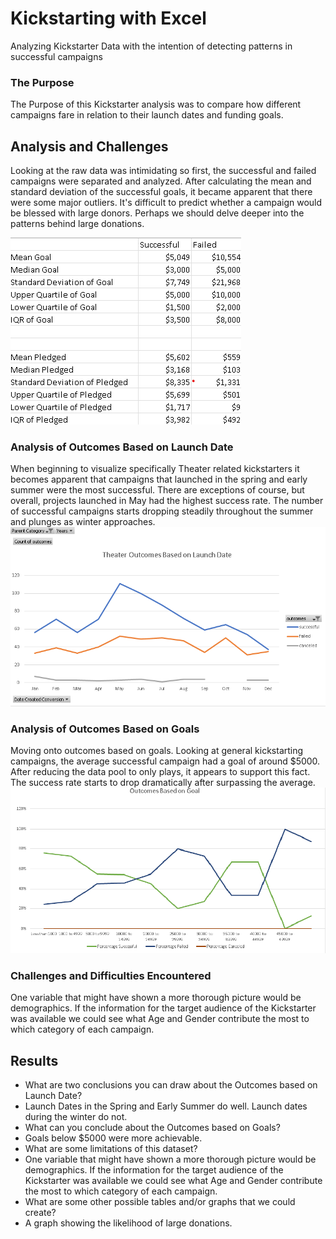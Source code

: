 # Kickstarting with Excel

Analyzing Kickstarter Data with the intention of detecting patterns in successful campaigns

### The Purpose
The Purpose of this Kickstarter analysis was to compare how different campaigns fare in relation to their launch dates and funding goals.  
## Analysis and Challenges
Looking at the raw data was intimidating so first, the successful and failed campaigns were separated and analyzed. After calculating the mean and standard deviation of the successful goals, it became apparent that there were some major outliers.  It's difficult to predict whether a campaign would be blessed with large donors. Perhaps we should delve deeper into the patterns behind large donations. 

![alt text](https://raw.githubusercontent.com/zackarymeadows/Kickstarter-Anaylsis/main/Table%20of%20Averages.png?token=GHSAT0AAAAAABXPDO5FD4VBHW6D7OG23BYQYX6XFOA)
### Analysis of Outcomes Based on Launch Date
When beginning to visualize specifically Theater related kickstarters it becomes apparent that campaigns that launched in the spring and early summer were the most successful. There are exceptions of course, but overall, projects launched in May had the highest success rate. The number of successful campaigns starts dropping steadily throughout the summer and plunges as winter approaches. 
![alt text](https://raw.githubusercontent.com/zackarymeadows/Kickstarter-Anaylsis/main/Theater%20Outcomes%20Based%20on%20Launch%20Date.png?token=GHSAT0AAAAAABXPDO5ECHFJHHB35NR6JPDKYX6XHKQ)

### Analysis of Outcomes Based on Goals
Moving onto outcomes based on goals. Looking at general kickstarting campaigns, the average successful campaign had a goal of around $5000. After reducing the data pool to only plays, it appears to support this fact. The success rate starts to drop dramatically after surpassing the average. 
![alt text](https://raw.githubusercontent.com/zackarymeadows/Kickstarter-Anaylsis/2f252086cf2ef48236a5af950646b135c221283c/Outcomes%20Based%20on%20Goal.png?token=GHSAT0AAAAAABXPDO5EVWH2NA2AS5GG2NOUYX6XIOA)

### Challenges and Difficulties Encountered
One variable that might have shown a more thorough picture would be demographics. If the information for the target audience of the Kickstarter was available we could see what Age and Gender contribute the most to which category of each campaign. 

## Results

- What are two conclusions you can draw about the Outcomes based on Launch Date?
- Launch Dates in the Spring and Early Summer do well. Launch dates during the winter do not.
- What can you conclude about the Outcomes based on Goals?
- Goals below $5000 were more achievable. 
- What are some limitations of this dataset?
- One variable that might have shown a more thorough picture would be demographics. If the information for the target audience of the Kickstarter was available we could see what Age and Gender contribute the most to which category of each campaign. 
- What are some other possible tables and/or graphs that we could create?
- A graph showing the likelihood of large donations.

